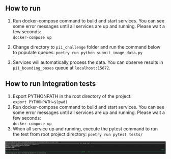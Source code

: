 ## How to run
1. Run docker-compose command to build and start services. You can see some error messages until all services are up and running. Please wait a few seconds:  
`docker-compose up`

2. Change directory to `pii_challenge` folder and run the command below to populate queues:
`poetry run python submit_image_data.py`

3. Services will automatically process the data. You can observe results in `pii_bounding_boxes` queue at `localhost:15672`. 

## How to run Integration tests
1. Export PYTHONPATH in the root directory of the project:  
`export PYTHONPATH=$(pwd)`
2. Run docker-compose command to build and start services. You can see some error messages until all services are up and running. Please wait a few seconds:  
`docker-compose up`
3. When all service up and running, execute the pytest command to run the test from root project directory:
`poetry run pytest tests/`

![](readme-images/integration_test_result.png)